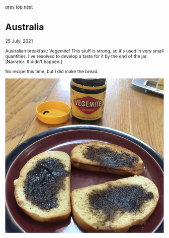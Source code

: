[prev](armenia.md)
[top](../index.md)
[next](austria.md)
# Australia
25 July, 2021


Australian breakfast: Vegemite! This stuff is strong, so it's used in
very small quantities. I've resolved to develop a taste for it by the
end of the jar. [Narrator: It didn't happen.]

No recipe this time, but I did make the bread.

![Toast on a plate, smeared with vegemite](images/australia.jpeg)
